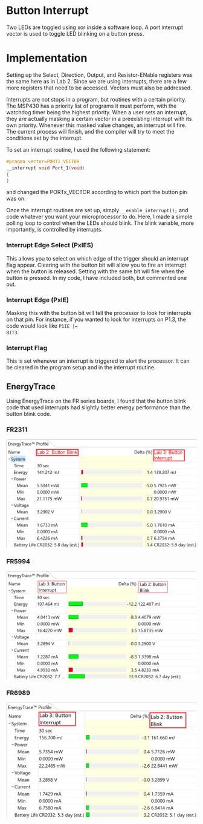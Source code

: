 # Button Interrupt

Two LEDs are toggled using xor inside a software loop. A port interrupt vector is used to toggle LED blinking on a button press.

# Implementation

Setting up the Select, Direction, Output, and Resistor-ENable registers was the same here as in Lab 2. Since we are using interrupts, there are a few more registers that need to be accessed. Vectors must also be addressed.

Interrupts are not stops in a program, but routines with a certain priority. The MSP430 has a priority list of programs it must perform, with the watchdog timer being the highest priority. When a user sets an interrupt, they are actually masking a certain vector in a preexisting interrupt with its own priority. Whenever this masked value changes, an interrupt will fire. The current process will finish, and the compiler will try to meet the conditions set by the interrupt.

To set an interrupt routine, I used the following statement:

```c
#pragma vector=PORT1_VECTOR
__interrupt void Port_1(void)
{
}
```

and changed the PORTx_VECTOR according to which port the button pin was on.

Once the interrupt routines are set up, simply <code>__enable_interrupt();</code> and code whatever you want your microprocessor to do. Here, I made a simple polling loop to control when the LEDs should blink. The blink variable, more importantly, is controlled by interrupts.

### Interrupt Edge Select (PxIES)

This allows you to select on which edge of the trigger should an interrupt flag appear. Clearing with the button bit will allow you to fire an interrupt when the button is released. Setting with the same bit will fire when the button is pressed. In my code, I have included both, but commented one out.

### Interrupt Edge (PxIE)

Masking this with the button bit will tell the processor to look for interrupts on that pin. For instance, if you wanted to look for interrupts on P1.3, the code would look like <code>P1IE |= BIT3</code>.

### Interrupt Flag

This is set whenever an interrupt is triggered to alert the processor. It can be cleared in the program setup and in the interrupt routine.

## EnergyTrace

Using EnergyTrace on the FR series boards, I found that the button blink code that used interrupts had slightly better energy performance than the button blink code.

### FR2311
![FR2311](https://raw.githubusercontent.com/RU09342/lab-3-interrupts-and-timers-boorsteid4/master/Button%20Interrupt/FR2311/energytrace/energytrace_compare.png)

### FR5994
![FR5994](https://raw.githubusercontent.com/RU09342/lab-3-interrupts-and-timers-boorsteid4/master/Button%20Interrupt/FR5994/energytrace/energytrace_compare%20(2).png)

### FR6989
![FR6989](https://raw.githubusercontent.com/RU09342/lab-3-interrupts-and-timers-boorsteid4/master/Button%20Interrupt/FR6989/energytrace/energytrace_compare%20(3).png)